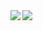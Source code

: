 <a href="https://github.com/anuraghazra/github-readme-stats">
  <img align="left" src="https://github-readme-stats.vercel.app/api?username=roger-sato&count_private=true&show_icons=true&theme=dracula" />
</a>
<a href="https://github.com/anuraghazra/github-readme-stats">
  <img align="left" src="https://github-readme-stats.vercel.app/api/top-langs/?username=roger-sato&theme=dracula" />
</a>
